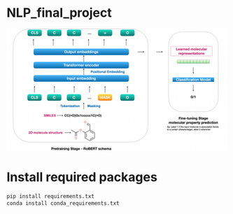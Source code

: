 # NLP_final_project

![alt text](Figure_1_HQ.png "System overview")

# Install required packages
```
pip install requirements.txt
conda install conda_requirements.txt
```
